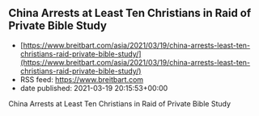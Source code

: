 ## China Arrests at Least Ten Christians in Raid of Private Bible Study
 - [https://www.breitbart.com/asia/2021/03/19/china-arrests-least-ten-christians-raid-private-bible-study/](https://www.breitbart.com/asia/2021/03/19/china-arrests-least-ten-christians-raid-private-bible-study/)
 - RSS feed: https://www.breitbart.com
 - date published: 2021-03-19 20:15:53+00:00

China Arrests at Least Ten Christians in Raid of Private Bible Study

